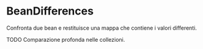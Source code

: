 # BeanDifferences
Confronta due bean e restituisce una mappa che contiene i valori differenti.

TODO
Comparazione profonda nelle collezioni.
